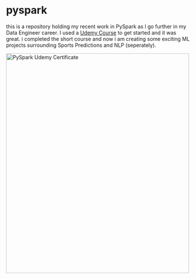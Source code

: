 # pyspark
this is a repository holding my recent work in PySpark as I go further in my Data Engineer career. I used a <a href="https://www.udemy.com/course/spark-and-python-for-big-data-with-pyspark/">Udemy Course</a> to get started and it was great. i completed the short course and now i am creating some exciting ML projects surrounding Sports Predictions and NLP (seperately). 

<img src="https://udemy-certificate.s3.amazonaws.com/image/UC-fca0ebd7-503d-4c17-a2ea-6653dee0d951.jpg?v=1606861556000" alt="PySpark Udemy Certificate" width="500" height="600">
